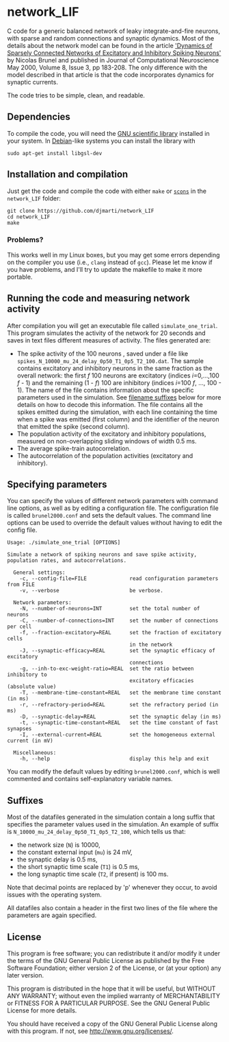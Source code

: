 # network_LIF
C code for a generic balanced network of leaky integrate-and-fire neurons, with sparse and random connections and synaptic dynamics. Most of the details about the network model can be found in the article ['Dynamics of Sparsely Connected Networks of Excitatory and Inhibitory Spiking Neurons'](http://link.springer.com/article/10.1023/A%3A1008925309027) by Nicolas Brunel and published in Journal of Computational Neuroscience May 2000, Volume 8, Issue 3, pp 183-208. The only difference with the model described in that article is that the code incorporates dynamics for synaptic currents.

The code tries to be simple, clean, and readable.

## Dependencies
To compile the code, you will need the [GNU scientific library](http://www.gnu.org/software/gsl/) installed in your system. In [Debian](http://www.debian.org)-like systems you can install the library with
```shell
sudo apt-get install libgsl-dev
```


## Installation and compilation
Just get the code and compile the code with either `make` or [`scons`](http://www.scons.org) in the `network_LIF` folder:
```shell
git clone https://github.com/djmarti/network_LIF
cd network_LIF
make
```

### Problems?
This works well in my Linux boxes, but you may get some errors depending on the compiler you use (i.e., `clang` instead of `gcc`). Please let me know if you have problems, and I'll try to update the makefile to make it more portable.


## Running the code and measuring network activity
After compilation you will get an executable file called `simulate_one_trial`. This program 
simulates the activity of the network for 20 seconds and saves in text files different measures of activity. The files generated are:
* The spike activity of the 100 neurons , saved under a file like `spikes_N_10000_mu_24_delay_0p50_T1_0p5_T2_100.dat`. The sample contains excitatory and inhibitory neurons in the same fraction as the overall network: the first _f_ 100 neurons are excitatory (indices _i_=0,...,100 _f_ - 1) and the remaining (1 - _f_) 100 are inhibitory (indices _i_=100 _f_, ..., 100 - 1). The name of the file contains information about the specific parameters used in the simulation. See [filename suffixes](#suffixes) below for more details on how to decode this information. The file contains all the spikes emitted during the simulation, with each line containing the time when a spike was emitted (first column) and the identifier of the neuron that emitted the spike (second column).
* The population activity of the excitatory and inhibitory populations, measured on non-overlapping sliding windows of width 0.5 ms.
* The average spike-train autocorrelation. 
* The autocorrelation of the population activities (excitatory and inhibitory). 


## Specifying parameters
You can specify the values of different network parameters with command line options, as well as by editing a configuration file. The configuration file is called `brunel2000.conf` and sets the default values. The command line options can be used to override the default values without having to edit the config file. 

```
Usage: ./simulate_one_trial [OPTIONS]

Simulate a network of spiking neurons and save spike activity,
population rates, and autocorrelations.

  General settings:
    -c, --config-file=FILE              read configuration parameters from FILE
    -v, --verbose                       be verbose.

  Network parameters:
    -N, --number-of-neurons=INT         set the total number of neurons
    -C, --number-of-connections=INT     set the number of connections per cell
    -f, --fraction-excitatory=REAL      set the fraction of excitatory cells
                                        in the network
    -J, --synaptic-efficacy=REAL        set the synaptic efficacy of excitatory
                                        connections
    -g, --inh-to-exc-weight-ratio=REAL  set the ratio between inhibitory to
                                        excitatory efficacies (absolute value)
    -T, --membrane-time-constant=REAL   set the membrane time constant (in ms)
    -r, --refractory-period=REAL        set the refractory period (in ms) 
    -D, --synaptic-delay=REAL           set the synaptic delay (in ms) 
    -t, --synaptic-time-constant=REAL   set the time constant of fast synapses
    -I, --external-current=REAL         set the homogeneous external current (in mV)

  Miscellaneous:
    -h, --help                          display this help and exit
```

You can modify the default values by editing `brunel2000.conf`, which is well commented and contains self-explanatory variable names.


## Suffixes
Most of the datafiles generated in the simulation contain a long suffix that specifies the parameter values used in the simulation.
An example of suffix is `N_10000_mu_24_delay_0p50_T1_0p5_T2_100`, which tells us that:
* the network size (`N`) is 10000,
* the constant external input (`mu`) is 24 mV,
* the synaptic delay is 0.5 ms,
* the short synaptic time scale (`T1`) is 0.5 ms,
* the long synaptic time scale (`T2`, if present) is 100 ms.

Note that decimal points are replaced by 'p' whenever they occur, to avoid issues with the operating system.

All datafiles also contain a header in the first two lines of the file where the parameters are again specified.


## License
This program is free software; you can redistribute it and/or modify it under the terms of the GNU General Public License as published by the Free Software Foundation; either version 2 of the License, or (at your option) any later version.

This program is distributed in the hope that it will be useful, but WITHOUT ANY WARRANTY; without even the implied warranty of MERCHANTABILITY or FITNESS FOR A PARTICULAR PURPOSE. See the GNU General Public License for more details.

You should have received a copy of the GNU General Public License along with this program. If not, see http://www.gnu.org/licenses/.
